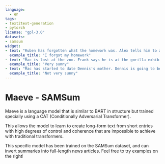 ```yaml
---
language: 
  - en
tags:
- text2text-generation
- pytorch
license: "gpl-3.0"
datasets:
- samsum
widget:
- text: "Ruben has forgotten what the homework was. Alex tells him to ask the teacher."
  example_title: "I forgot my homework"
- text: "Mac is lost at the zoo. Frank says he is at the gorilla exhibit. Charlie is going to see the minks."
  example_title: "Very sunny"
- text: "Mac has started to date Dennis's mother. Dennis is going to beat him up."
  example_title: "Not very sunny"
---
```


# Maeve - SAMSum

Maeve is a language model that is similar to BART in structure but trained specially using a CAT (Conditionally Adversarial Transformer).

This allows the model to learn to create long-form text from short entries with high degrees of control and coherence that are impossible to achieve with traditional transformers.

This specific model has been trained on the SAMSum dataset, and can invert summaries into full-length news articles. Feel free to try examples on the right!
